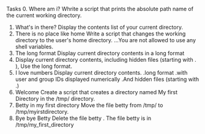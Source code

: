 Tasks
0. Where am i?
Whrite a script that prints the absolute path name of the current working directory.
1. What's in there?
Display the contents list of your current directory.
2. There is no place like home
Write a script that changes the working directory to the user's home directory.
...You are not allowed to use any shell variables.
3. The long format
Display current directory contents in a long format
4. Display current directory contents, including hidden files (starting with . ), Use the long format.
5. I love numbers
Display current directory contents.
.long format
.with user and group IDs displayed numerically
.And hidden files (starting with .)
6. Welcome
Create a script that creates a directory named My first Directory in the /tmp/ directory.
7. Betty in my first directory
Move the file betty from /tmp/ to /tmp/myirstdirectory.
8. Bye bye Betty
Delete the file betty
. The file betty is in /tmp/my_first_directory
